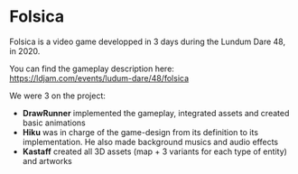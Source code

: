 # Folsica

Folsica is a video game developped in 3 days during the Lundum Dare 48, in 2020.

You can find the gameplay description here: https://ldjam.com/events/ludum-dare/48/folsica

We were 3 on the project:

* **DrawRunner** implemented the gameplay, integrated assets and created basic animations
* **Hiku** was in charge of the game-design from its definition to its implementation. He also made background musics and audio effects
* **Kastaff** created all 3D assets (map + 3 variants for each type of entity) and artworks
